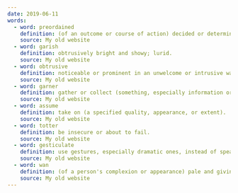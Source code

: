 ```yaml
---
date: 2019-06-11
words:
  - word: preordained
    definition: (of an outcome or course of action) decided or determined beforehand; predestined.
    source: My old website
  - word: garish
    definition: obtrusively bright and showy; lurid.
    source: My old website
  - word: obtrusive
    definition: noticeable or prominent in an unwelcome or intrusive way.
    source: My old website
  - word: garner
    definition: gather or collect (something, especially information or approval).
    source: My old website
  - word: assume
    definition: take on (a specified quality, appearance, or extent).
    source: My old website
  - word: totter
    definition: be insecure or about to fail.
    source: My old website
  - word: gesticulate
    definition: use gestures, especially dramatic ones, instead of speaking or to emphasize one's words.
    source: My old website
  - word: wan
    definition: (of a person's complexion or appearance) pale and giving the impression of illness or exhaustion.
    source: My old website
---
```

